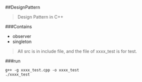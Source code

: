 ##DesignPattern

>Design Pattern in C++


###Contains

* observer
* singleton

>All src is in include file, and the file of xxxx_test is for test.


###run

```
g++ -g xxxx_test.cpp -o xxxx_test
./xxxx_test
```



